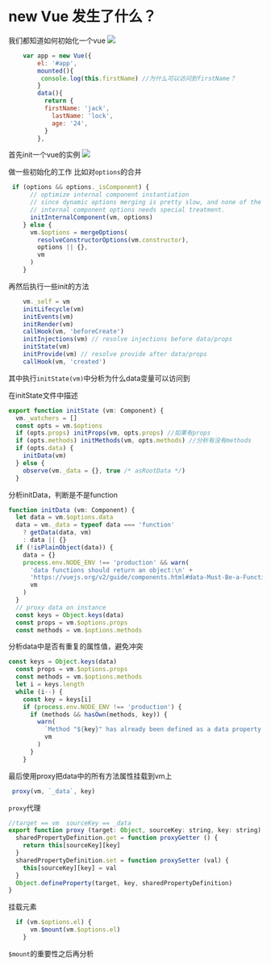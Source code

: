 # new Vue 发生了什么？

我们都知道如何初始化一个vue
![](http://book.52react.cn/20190321004255.png)
```javascript
	var app = new Vue({
		el: '#app',
		mounted(){
		 console.log(this.firstName) //为什么可以访问到firstName？
		}
		data(){
		  return {
		  firstName: 'jack',
			lastName: 'lock',
			age: '24',
		  }
		},
```
首先init一个vue的实例
![](http://book.52react.cn/20190320235104.png)

做一些初始化的工作
比如对`options`的合并
```javascript
 if (options && options._isComponent) {
      // optimize internal component instantiation
      // since dynamic options merging is pretty slow, and none of the
      // internal component options needs special treatment.
      initInternalComponent(vm, options)
    } else {
      vm.$options = mergeOptions(
        resolveConstructorOptions(vm.constructor),
        options || {},
        vm
      )
    }
```

再然后执行一些init的方法
```javascript
    vm._self = vm
    initLifecycle(vm)
    initEvents(vm)
    initRender(vm)
    callHook(vm, 'beforeCreate')
    initInjections(vm) // resolve injections before data/props
    initState(vm)
    initProvide(vm) // resolve provide after data/props
    callHook(vm, 'created')
```

其中执行`initState(vm)`中分析为什么data变量可以访问到

在initState文件中描述
```javascript
export function initState (vm: Component) {
  vm._watchers = []
  const opts = vm.$options
  if (opts.props) initProps(vm, opts.props) //如果有props
  if (opts.methods) initMethods(vm, opts.methods) //分析有没有methods
  if (opts.data) {
    initData(vm)  
  } else {
    observe(vm._data = {}, true /* asRootData */)
  }
```

分析initData，判断是不是function
```javascript
function initData (vm: Component) {
  let data = vm.$options.data
  data = vm._data = typeof data === 'function'
    ? getData(data, vm)
    : data || {}
  if (!isPlainObject(data)) {
    data = {}
    process.env.NODE_ENV !== 'production' && warn(
      'data functions should return an object:\n' +
      'https://vuejs.org/v2/guide/components.html#data-Must-Be-a-Function',
      vm
    )
  }
  // proxy data on instance
  const keys = Object.keys(data)
  const props = vm.$options.props
  const methods = vm.$options.methods
```
分析data中是否有重复的属性值，避免冲突

```javascript
const keys = Object.keys(data)
  const props = vm.$options.props
  const methods = vm.$options.methods
  let i = keys.length
  while (i--) {
    const key = keys[i]
    if (process.env.NODE_ENV !== 'production') {
      if (methods && hasOwn(methods, key)) {
        warn(
          `Method "${key}" has already been defined as a data property.`,
          vm
        )
      }
    }
```
最后使用proxy把data中的所有方法属性挂载到vm上

```javascript
 proxy(vm, `_data`, key)
```
`proxy`代理

```javascript
//target == vm  sourceKey == _data   
export function proxy (target: Object, sourceKey: string, key: string) {
  sharedPropertyDefinition.get = function proxyGetter () {
    return this[sourceKey][key]
  }
  sharedPropertyDefinition.set = function proxySetter (val) {
    this[sourceKey][key] = val
  }
  Object.defineProperty(target, key, sharedPropertyDefinition)
}
```
挂载元素
```javascript
  if (vm.$options.el) {
      vm.$mount(vm.$options.el)
    }
```
`$mount`的重要性之后再分析
